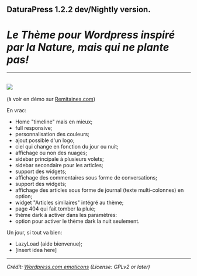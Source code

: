 ## DaturaPress 1.2.2 dev/Nightly version.

# *Le Thème pour Wordpress inspiré par la Nature, mais qui ne plante pas!*
---

![](https://github.com/misterair/DaturaPress/blob/master/screenshot.png)
----

(à voir en démo sur [Remitaines.com](http://remitaines.com))


En vrac:
* Home "timeline" mais en mieux;
* full responsive;
* personnalisation des couleurs;
* ajout possible d'un logo;
* ciel qui change en fonction du jour ou nuit;
* affichage ou non des nuages;
* sidebar principale à plusieurs volets;
* sidebar secondaire pour les articles;
* support des widgets;
* affichage des commentaires sous forme de conversations;
* support des widgets;
* affichage des articles sous forme de journal (texte multi-colonnes) en option;
* widget "Articles similaires" intégré au thème;
* page 404 qui fait tomber la pluie;
* thème dark à activer dans les paramètres:
* option pour activer le thème dark la nuit seulement.


Un jour, si tout va bien:
* LazyLoad (aide bienvenue);
* [insert idea here]

---
*Crédit: [Wordpress.com emoticons](http://jannekevandorpe.com/2014/03/19/secret-new-wordpress-smileys/) (License: GPLv2 or later)*
